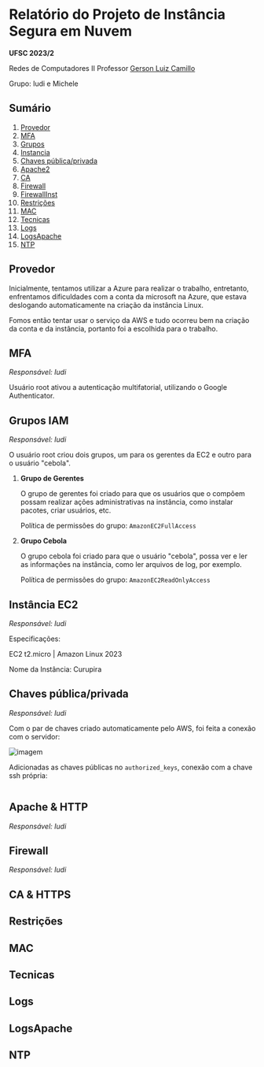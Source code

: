 # Relatório do Projeto de Instância Segura em Nuvem

**UFSC 2023/2**

Redes de Computadores II
Professor [Gerson Luiz Camillo](https://github.com/glcamillo)

Grupo: Iudi e Michele

## Sumário

1. [Provedor](#provedor)
2. [MFA](#mfa)
3. [Grupos](#grupos)
4. [Instancia](#instancia)
5. [Chaves pública/privada](#chaves-públicaprivada)
7. [Apache2](#apache2)
8. [CA](#ca)
9. [Firewall](#firewall)
10. [FirewallInst](#firewallinst)
11. [Restrições](#restrições)
12. [MAC](#mac)
13. [Tecnicas](#tecnicas)
14. [Logs](#logs)
15. [LogsApache](#logsapache)
16. [NTP](#ntp)

## Provedor

Inicialmente, tentamos utilizar a Azure para realizar o trabalho, entretanto, enfrentamos dificuldades com a conta da microsoft na Azure, que estava deslogando automaticamente na criação da instância Linux.

Fomos então tentar usar o serviço da AWS e tudo ocorreu bem na criação da conta e da instância, portanto foi a escolhida para o trabalho.

## MFA
_Responsável: Iudi_

Usuário root ativou a autenticação multifatorial, utilizando o Google Authenticator.

## Grupos IAM
_Responsável: Iudi_

O usuário root criou dois grupos, um para os gerentes da EC2 e outro para o usuário "cebola".

1. **Grupo de Gerentes**

    O grupo de gerentes foi criado para que os usuários que o compõem possam realizar ações administrativas na instância, como instalar pacotes, criar usuários, etc.

    Política de permissões do grupo: `AmazonEC2FullAccess`

2. **Grupo Cebola**

    O grupo cebola foi criado para que o usuário "cebola", possa ver e ler as informações na instância, como ler arquivos de log, por exemplo.

    Política de permissões do grupo: `AmazonEC2ReadOnlyAccess`

## Instância EC2
_Responsável: Iudi_

Especificações:

EC2 t2.micro | Amazon Linux 2023

Nome da Instância: Curupira

## Chaves pública/privada
_Responsável: Iudi_

Com o par de chaves criado automaticamente pelo AWS, foi feita a conexão com o servidor:

![imagem]()

Adicionadas as chaves públicas no `authorized_keys`, conexão com a chave ssh própria:

![]()

## Apache & HTTP
_Responsável: Iudi_


## Firewall
_Responsável: Iudi_


## CA & HTTPS

## Restrições

## MAC

## Tecnicas

## Logs

## LogsApache

## NTP
